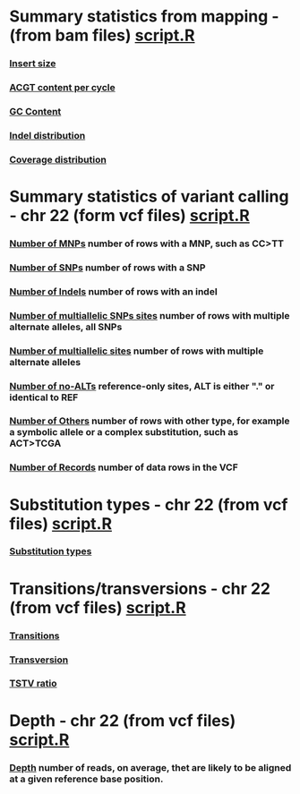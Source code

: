 # Summary statistics from mapping - (from bam files) [script.R](statsRscript/BAMstats.R)

### [Insert size](img/insert_size.png)
### [ACGT content per cycle](img/base_comp.png)
### [GC Content](img/GCcontent.png)
### [Indel distribution](img/indels.png)
### [Coverage distribution](img/coverageAS074.png)

# Summary statistics of variant calling - chr 22 (form vcf files) [script.R](statsRscript/SNstatsVCF.R)

### [Number of MNPs](img/SN-numberofMNPs.png) number of rows with a MNP, such as CC>TT
### [Number of SNPs](img/SN-numberofSNPs.png) number of rows with a SNP
### [Number of Indels](img/SN-numberofindels.png) number of rows with an indel
### [Number of multiallelic SNPs sites](img/SN-numberofmultiallelicSNPsites.png) number of rows with multiple alternate alleles, all SNPs
### [Number of multiallelic sites](img/SN-numberofmultiallelicsites.png) number of rows with multiple alternate alleles
### [Number of no-ALTs](img/SN-numberofno-ALTs.png) reference-only sites, ALT is either "." or identical to REF
### [Number of Others](img/SN-numberofothers.png) number of rows with other type, for example a symbolic allele or a complex substitution, such as ACT>TCGA
### [Number of Records](img/SN-numberofrecords.png) number of data rows in the VCF

# Substitution types - chr 22 (from vcf files) [script.R](statsRscript/STstatsVCF.R)

### [Substitution types](img/ST-Substitutiontypes.png) 

# Transitions/transversions - chr 22 (from vcf files) [script.R](statsRscript/TSTVstatsVCF.R)

### [Transitions](img/transition.png)
### [Transversion](img/transversion.png)
### [TSTV ratio](img/tstvratio.png)

# Depth - chr 22 (from vcf files) [script.R](statsRscript/DEPTHstatsVCF.R)

### [Depth](img/depth-quality1.png)  number of reads, on average, thet are likely to be aligned at a given reference base position.
 
